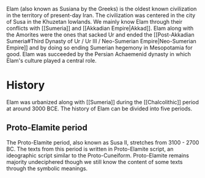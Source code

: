 Elam (also known as Susiana by the Greeks) is the oldest known civilization in the territory of present-day Iran. The civilization was centered in the city of Susa in the Khuzetan lowlands. We mainly know Elam through their conflicts with [[Sumeria]] and [[Akkadian Empire|Akkad]]. Elam along with the Amorites were the ones that sacked Ur and ended the [[Post-Akkadian Sumeria#Third Dynasty of Ur / Ur III / Neo-Sumerian Empire|Neo-Sumerian Empire]] and by doing so ending Sumerian hegemony in Mesopotamia for good. Elam was succeeded by the Persian Achaemenid dynasty in which Elam's culture played a central role. 
# History
Elam was urbanized along with [[Sumeria]] during the [[Chalcolithic]] period at around 3000 BCE. The history of Elam can be divided into five periods.
## Proto-Elamite period
The Proto-Elamite period, also known as Susa II, stretches from 3100 - 2700 BC. The texts from this period is written in Proto-Elamite script, an ideographic script similar to the Proto-Cuneiform. Proto-Elamite remains majority undeciphered though we still know the content of some texts through the symbolic meanings.